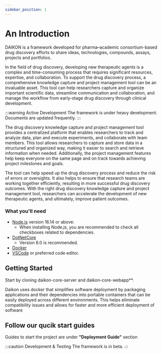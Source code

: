```yaml
---
sidebar_position: 1
---
```


# An Introduction

DAIKON is a framework developed for pharma–academic consortium-based drug discovery efforts to share ideas, technologies, compounds, assays, projects and portfolios.

In the field of drug discovery, developing new therapeutic agents is a complex and time-consuming process that requires significant resources, expertise, and collaboration. To support the drug discovery process, a comprehensive knowledge capture and project management tool can be an invaluable asset. This tool can help researchers capture and organize important scientific data, streamline communication and collaboration, and manage the workflow from early-stage drug discovery through clinical development.

:::warning Active Development
The framework is under heavy development. Documents are updated frequently.
:::

The drug discovery knowledge capture and project management tool provides a centralized platform that enables researchers to track and analyze data, plan and execute experiments, and collaborate with team members. This tool allows researchers to capture and store data in a structured and organized way, making it easier to search and retrieve information when needed. Additionally, the project management features help keep everyone on the same page and on track towards achieving project milestones and goals.

The tool can help speed up the drug discovery process and reduce the risk of errors or oversights. It also helps to ensure that research teams are working together efficiently, resulting in more successful drug discovery outcomes. With the right drug discovery knowledge capture and project management tool, researchers can accelerate the development of new therapeutic agents, and ultimately, improve patient outcomes.

### What you'll need

- [Node.js](https://nodejs.org/en/download/) version 16.14 or above:
  - When installing Node.js, you are recommended to check all checkboxes related to dependencies.
- [DotNetCore](https://dotnet.microsoft.com/en-us/download)
  - Version 6.0 is recommended.
- [Docker](https://www.docker.com/)
- [VSCode](https://code.visualstudio.com/) or preferred code editor.

## Getting Started

Start by cloning daikon-core-server and daikon-core-webapp\*\*.

Daikon uses docker that simplifies software deployment by packaging applications and their dependencies into portable containers that can be easily deployed across different environments. This helps eliminate compatibility issues and allows for faster and more efficient deployment of software

## Follow our qucik start guides

Guides to start the project are under **"Deployment Guide"** section

:::caution Development & Testing
The framework is in beta.
:::
